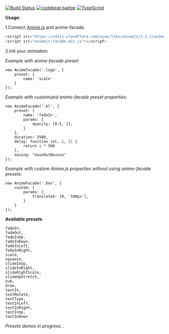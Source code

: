 [![Build Status](https://travis-ci.org/dmitriyakkerman/animejs-facade.svg?branch=master)](https://travis-ci.org/dmitriyakkerman/animejs-facade)
[![codebeat badge](https://codebeat.co/badges/8e9519ac-eebd-424d-b8d9-7039f19df6d4)](https://codebeat.co/projects/github-com-dmitriyakkerman-animejs-facade-master)
[![TypeScript](https://badges.frapsoft.com/typescript/love/typescript.svg?v=101)](https://github.com/ellerbrock/typescript-badges/)

**Usage:**

1.Connect [Anime.js](https://animejs.com/) and anime-facade.

```js
<script src="https://cdnjs.cloudflare.com/ajax/libs/animejs/3.2.1/anime.min.js" integrity="sha512-z4OUqw38qNLpn1libAN9BsoDx6nbNFio5lA6CuTp9NlK83b89hgyCVq+N5FdBJptINztxn1Z3SaKSKUS5UP60Q==" crossorigin="anonymous" referrerpolicy="no-referrer"></script>
<script src="animejs-facade.min.js"></script>
```

2.Init your animation.

_Example with anime-facade preset:_

    new AnimeFacade('.logo', {
        preset: {
            name: 'scale'
        }
    });    

_Example with customized anime-facade preset properties:_

    new AnimeFacade('.el', {
        preset: {
            name: 'fadeIn',
            params: {
                opacity: [0.5, 1],
            }
        },
        duration: 2500,
        delay: function (el, i, l) {
            return i * 500
        },
        easing: "easeOutBounce"
    });  

_Example with custom Anime.js properties without using anime-facade presets:_

    new AnimeFacade('.box', {
        custom: {
            params: {
                translateX: [0, '100px'],
            }
        }            
    });
    
**Available presets**  

    fadeIn,
    fadeOut,
    fadeInUp,
    fadeInDown,
    fadeInLeft,
    fadeInRight,
    scale,
    squeeze,
    slideInUp,
    slideInRight,
    slideRightScale,
    slideUpStretch,
    num,
    draw,
    textIn,
    textRotate,
    textType,
    textInLeft,
    textInRight,
    textInUp,
    textInDown  

*Presets demos in progress...*